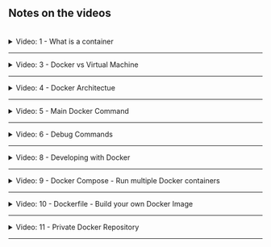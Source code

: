 ## Notes on the videos
<br />

<details>
<summary>Video: 1 - What is a container</summary>
<br />

[Docker vs containerd vs cri-o](https://phoenixnap.com/kb/docker-vs-containerd-vs-cri-o) \
[The differences between Docker, containerd, CRI-O and runc](https://www.tutorialworks.com/difference-docker-containerd-runc-crio-oci/)

For buildah, see links in notes on video 4 - Docker Architecture.

</details>

*****

<details>
<summary>Video: 3 - Docker vs Virtual Machine</summary>
<br />

Virtual machines consist of the Kernel layer and the application layer of the OS, whereas Docker containers just consist of the applications layer and use the Kernel layer of the host's OS.

</details>

*****

<details>
<summary>Video: 4 - Docker Architectue</summary>
<br />

[What is Buildah](https://www.redhat.com/en/topics/containers/what-is-buildah)
[buildah](https://buildah.io/)
[buildah - tutorials](https://github.com/containers/buildah/tree/main/docs/tutorials)

</details>

*****

<details>
<summary>Video: 5 - Main Docker Command</summary>
<br />

- `docker help <command>` = show help for a specific command
- `docker pull <image>` = download an image from a docker registry
- `docker images` or `docker image ls` = list the images available on the local machine
- `docker run <image> [command]` = start a container based on an image [and execute the command in the container]; pulls the image if it is not yet available on the local machine
  - `-d` = start the container in detached mode
  - `-p <host-port>:<container-port>` = bind a host port to a container port
  - `-n <name>` = give the container a name
- `docker ps` = shows information about all running containers; with option `-a` the stopped containers are listed too
- `docker stop <container-id|container-name>` = stops the container with the given id|name 
- `docker start <container-id|container-name>` = (re-)starts the container with the given id|name 

</details>

*****

<details>
<summary>Video: 6 - Debug Commands</summary>
<br />

- `docker logs <container-id|container-name>` = shows the log output of the specified container
  - `-f` = follow the log output (like `tail -f`)
- `docker exec -it <container-id|container-name> <command>` = execute the given command in the given continer, e.g. `docker exec -it <container-name> /bin/bash`

</details>

*****

<details>
<summary>Video: 8 - Developing with Docker</summary>
<br />

Download the required [mongo](https://hub.docker.com/_/mongo) and [mongo express](https://hub.docker.com/_/mongo-express) images:
```sh
docker pull mongo
docker pull mongo-express
```

Docker Network:\
Containers that are running in the same Docker network can talk to each other using just the container name (no ip address or port number is needed).

List available networks:
- `docker network ls`

Create our own network:
- `docker network create mongo-network`

Start the mongo database container attached to this network:
```sh
docker run -d \
  -p 27017:27017 \
  -e MONGO_INITDB_ROOT_USERNAME=admin \
  -e MONGO_INITDB_ROOT_PASSWORD=password \
  --name mongodb \
  --network mongo-network \
  mongo
```

Start the mongo express container attached to the same network:
```sh
docker run -d \
  -p 8081:8081 \
  -e ME_CONFIG_MONGODB_ADMINUSERNAME=admin \
  -e ME_CONFIG_MONGODB_ADMINPASSWORD=password \
  -e ME_CONFIG_MONGODB_SERVER=mongodb \
  --network mongo-network \
  --name mongo-express \
  mongo-express
```

Access the mongo-express page in your browser under `http://localhost:8081` and create a new database called `user-account`. Within this database create a collection called `users`.

Start the node application executing the following commands:
```sh
cd demo-projects/developing-with-docker/app
npm install
npm start
```

Access the application in your browser under `http://localhost:3000` and edit a user profile. You should see the data in the collection `users` of the mongo database `user-account`.

</details>

*****

<details>
<summary>Video: 9 - Docker Compose - Run multiple Docker containers</summary>
<br />

Docker Compose simplifies managing and running multiple Docker containers. The containers are specified in just one `docker-compose.yaml` file. To start the same containers as in video 8, the file looks like this:
```sh
version: '3.9'
services:              # the services section lists all containers
  mongodb:             # this is the name of the first container
    image: mongo       # this is the image the container is based on
    networks:
      - mongo-network  # attach to this network (could be omitted)
    ports:             # port mapping
      - 27017:27017
    environment:       # env variables
      - MONGO_INITDB_ROOT_USERNAME=admin
      - MONGO_INITDB_ROOT_PASSWORD=password

  mongo-express:       # the name of the second container
    image: mongo-express
    networks:
      - mongo-network  # attach to this network (could be omitted)
    restart: always    # mongo-express depends on mongodb and has to restart
                       # until it can successfully connect to mongodb
    ports:
      - 8081:8081
    environment:
      - ME_CONFIG_MONGODB_ADMINUSERNAME=admin
      - ME_CONFIG_MONGODB_ADMINPASSWORD=password
      - ME_CONFIG_MONGODB_SERVER=mongodb

networks:
  mongo-network:       # define a custom network (could be omitted)
```
Docker Compose takes care of creating a common network for the containers (services) specified in the `docker-compose.yaml` file, so there's no need to define a custom network.

To start the containers, just execute `docker-compose up` or `docker-compose -f <file-name> up` if the name of the docker compose file is not `docker-compose.yaml` (which is the default). This will pull the images of the containers and start the containers as specified. If you want to start the containers in detached mode, add the `-d` option at the end of the `docker-compose` command.

To stop the containers (and the automatically created network), call `docker-compose down` or `docker-compose -f <file-name> down`.

</details>

*****

<details>
<summary>Video: 10 - Dockerfile - Build your own Docker Image</summary>
<br />

A Dockerfile is a blueprint for creating images.

Dockerfile Syntax:\
```sh
FROM <image>                          # specifies the base image for our new image
ENV <name>=<value>                    # define environment variables that will be set in the running container
RUN <Linux command>                   # execute any Linux command
COPY <host-source> <container-target> # copies the directory/file on the host into the image
CMD["cmd", "argument"]                # entry point (command that will be executed when a container is started based on this image)
```

To create an image based on a Dockerfile (the file must be called `Dockerfile`) in the current directory, execute the following command:
- `docker build -t <image-name>:<version> .`

If you start the application in a Docker container and need to access mongo db running in another Docker container, you cannot use `localhost` as the host name of the mongodb container. On Mac and Windows running Docker Desktop you can use `host.docker.internal` to access the Docker host, so `host.docker.internal:27017` is the URL to access the mongodb application running in its own container. On Linux you have to provide the following run flag when you start the container:
- `--add-host=host.docker.internal:host-gateway`

In `docker-compose.yaml` files add
```sh
extra_hosts:
  - "host.docker.internal:host-gateway"
```
to the specification of the container that wants to access the Docker host. Like this the `docker-compose.yaml` is portable for all plattforms.

</details>

*****

<details>
<summary>Video: 11 - Private Docker Repository</summary>
<br />

Prerequisites:\
- [Create an AWS account](https://aws.amazon.com/de/premiumsupport/knowledge-center/create-and-activate-aws-account/)
- [Install the AWS CLI](https://docs.aws.amazon.com/cli/latest/userguide/getting-started-install.html)
  - 1. Download the installer file using the following curl command. The -o option specifies the file name that the downloaded package is written to. In this example, the file is written to AWSCLIV2.pkg in the current folder:\
  `curl "https://awscli.amazonaws.com/AWSCLIV2.pkg" -o "AWSCLIV2.pkg"`
  - 2. Run the standard macOS `installer` program, specifying the downloaded `.pkg` file as the source. Use the `-pkg` parameter to specify the name of the package to install, and the `-target /` parameter for which drive to install the package to. The files are installed to `/usr/local/aws-cli`, and a symlink is automatically created in `/usr/local/bin`. You must include sudo on the command to grant write permissions to those folders:\
  `sudo installer -pkg ./AWSCLIV2.pkg -target /` (requires Rosetta 2 to be installed)\
  After installation is complete, debug logs are written to `/var/log/install.log`.
  - 3. To verify that the shell can find and run the `aws` command in your `$PATH`, use the following commands:\
  `which aws`\
  `aws --version`
- Or install the AWS CLI using Homebrew (does not require Rosetta 2):\
`brew install awscli`
- [Configure AWS](https://docs.aws.amazon.com/cli/latest/userguide/cli-configure-quickstart.html)
  - Go to Services > IAM > Users and create a new user called `admin`, provide access to the AWS management console, select 'I want to create an IAM user' and click on 'Next', select 'Attach existing policies directly', select 'AdministratorAccess' and click on 'Next', check the data on the summary page and click 'Create User'. Download the csv-file containing the console login URL and the console password.
  - Logout as root user and open the console login URL (in the csv-file) and enter the username (`admin`) and password (also in the csv-file) to login as the new admin user. Change the password.
  - Go to Services > IAM > Users, select the admin user, open the tab 'Security login information' (Sicherheitsanmeldeinformationen), go to 'Access keys' and click on 'Create access keys', select 'Command Line Interface CLI' and click on 'Create access keys'. Download the csv-file containing the access key ID and the secret access key.
  - Execute `aws configure` and enter the access key ID, the secret access key, the region (e.g. `eu-central-1`) and the output format (e.g. `json`, or `yaml`).

Create an ECR Service:\
ECR (Elastic Container Registry) is the service on AWS you can use to create a Docker regristry.
- Login to the AWS account and open the [Management Console](https://eu-central-1.console.aws.amazon.com/console/home?region=eu-central-1#)
- Go to Services > Container > Elastic Container Registry
- Click on "Create a repository / Get Started"
- Select "Private" repository and give it a name (e.g. user-profile)\
Note that on AWS you use one ECR per Docker image (all versions of an image are stored in one ECR)
- Leave all other form fields unchanged an click on "Create repository"

Authenticate the Docker client for the private registry (`docker login`):\
`aws ecr get-login-password --region eu-central-1 | docker login --username AWS --password-stdin 369076538622.dkr.ecr.eu-central-1.amazonaws.com`

If the Docker image to be pushed to the registry is not yet created, go to the directory containing the Dockerfile and execute `docker build -t user-profile:1.0.0 .`.

Because we want to push this image to a private registry (not Docker Hub, where the default repository name `docker.io/library` is implicitly added, e.g. `docker pull nginx:latest` is interpreted as `docker pull docker.io/library/nginx:latest`), we have to tag (mark) it with the fully qualified image name (containing the repository name):\
`docker tag user-profile:1.0.0 369076538622.dkr.ecr.eu-central-1.amazonaws.com/user-profile:1.0.0`

Now we can push the image to the private registry:\
`docker push 369076538622.dkr.ecr.eu-central-1.amazonaws.com/user-profile:1.0.0`

</details>

*****